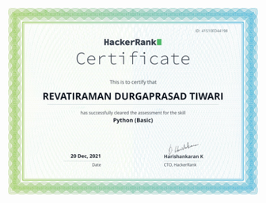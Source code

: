 ![Revatiraman is a Full Stack developer specialising in PHP](https://github.com/rramantiwari/rramantiwari/blob/main/download%20(5).png)

 
 
